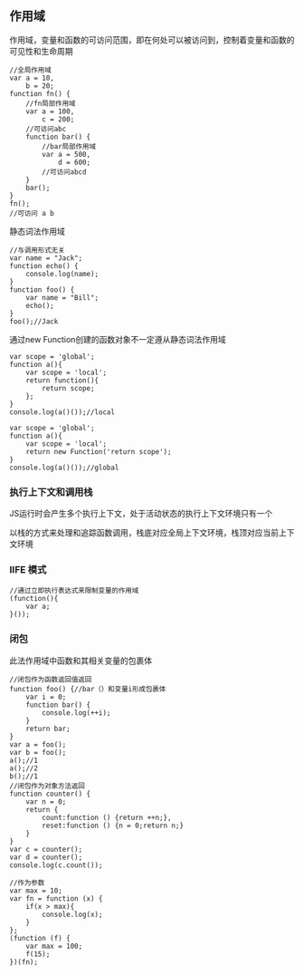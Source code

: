 ## 作用域
作用域，变量和函数的可访问范围，即在何处可以被访问到，控制着变量和函数的可见性和生命周期

```
//全局作用域
var a = 10,
    b = 20;
function fn() {
    //fn局部作用域
    var a = 100,
        c = 200;
    //可访问abc
    function bar() {
        //bar局部作用域
        var a = 500,
            d = 600;
        //可访问abcd
    }
    bar();
}
fn();
//可访问 a b
```
静态词法作用域

```
//与调用形式无关
var name = "Jack";
function echo() {
    console.log(name);
}
function foo() {
    var name = "Bill";
    echo();
}
foo();//Jack
```
通过new Function创建的函数对象不一定遵从静态词法作用域

```
var scope = 'global';
function a(){
    var scope = 'local';
    return function(){
        return scope;
    };
}
console.log(a()());//local

var scope = 'global';
function a(){
    var scope = 'local';
    return new Function('return scope');
}
console.log(a()());//global
```

### 执行上下文和调用栈

JS运行时会产生多个执行上下文，处于活动状态的执行上下文环境只有一个

以栈的方式来处理和追踪函数调用，栈底对应全局上下文环境，栈顶对应当前上下文环境
### IIFE 模式


```
//通过立即执行表达式来限制变量的作用域
(function(){
    var a;
}());
``` 
### 闭包
此法作用域中函数和其相关变量的包裹体

```
//闭包作为函数返回值返回
function foo() {//bar（）和变量i形成包裹体
    var i = 0;
    function bar() {
        console.log(++i);
    }
    return bar;
}
var a = foo();
var b = foo();
a();//1
a();//2
b();//1
//闭包作为对象方法返回
function counter() {
    var n = 0;
    return {
        count:function () {return ++n;},
        reset:function () {n = 0;return n;}
    }
}
var c = counter();
var d = counter();
console.log(c.count());

//作为参数
var max = 10;
var fn = function (x) {
    if(x > max){
        console.log(x);
    }
};
(function (f) {
    var max = 100;
    f(15);
})(fn);
```


